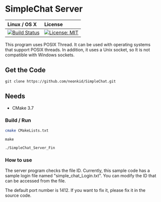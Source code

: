 # SimpleChat Server



| Linux / OS X                             | License                                  |
| :--------------------------------------- | :--------------------------------------- |
| [![Build Status](https://travis-ci.org/NEONKID/SimpleChat.svg?branch=server)](https://travis-ci.org/NEONKID/SimpleChat) | [![License: MIT](https://img.shields.io/badge/License-MIT-yellow.svg)](https://opensource.org/licenses/MIT) |


This program uses POSIX Thread.  It can be used with operating systems that support POSIX threads.
In addition, it uses a Unix socket, so It is not compatible with Windows sockets.



## Get the Code

```
git clone https://github.com/neonkid/SimpleChat.git
```



## Needs

- CMake 3.7



### Build / Run

```bash
cmake CMakeLists.txt
```

```
make
```

```
./SimpleChat_Server_Fin
```



### How to use

The server program checks the file ID. Currently, this sample code has a sample login file named "simple_chat_Login.txt". You can modify the ID that can be accessed from the file.

The default port number is 1412. If you want to fix it, please fix it in the source code.